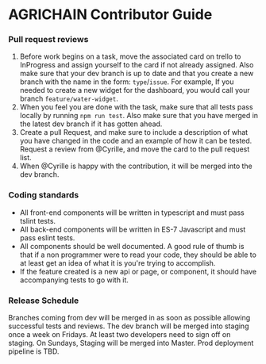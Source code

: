 # AGRICHAIN Contributor Guide

### Pull request reviews
1. Before work begins on a task, move the associated card on trello to InProgress and assign yourself to the card if not already assigned. Also make sure that your dev branch is up to date and that you create a new branch with the name in the form: `type`/`issue`. For example, If you needed to create a new widget for the dashboard, you would call your branch `feature/water-widget`. 
2.  When you feel you are done with the task, make sure that all tests pass locally by running `npm run test`. Also make sure that you have merged in the latest dev branch if it has gotten ahead.
3. Create a pull Request, and make sure to include a description of what you have changed in the code and an example of how it can be tested. Request a review from @Cyrille, and move the card to the pull request list.
4. When @Cyrille is happy with the contribution, it will be merged into the dev branch.

### Coding standards
* All front-end components will be written in typescript and must pass tslint tests.
* All back-end components will be written in ES-7 Javascript and must pass eslint tests. 
* All components should be well documented. A good rule of thumb is that if a non programmer were to read your code, they should be able to at least get an idea of what it is you're trying to accomplish.
* If the feature created is a new api or page, or component, it should have accompanying tests to go with it.


### Release Schedule
Branches coming from dev will be merged in as soon as possible allowing successful tests and reviews. The dev branch will be merged into staging once a week on Fridays. At least two developers need to sign off on staging. On Sundays, Staging will be merged into Master. Prod deployment pipeline is TBD.
